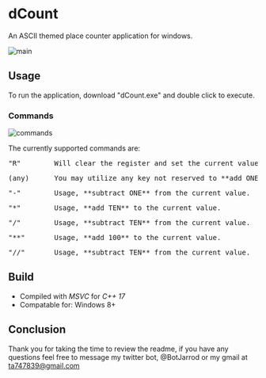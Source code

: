 # dCount
An ASCII themed place counter application for windows.

![main](https://user-images.githubusercontent.com/87616660/163194069-faa75e56-21cc-472c-b518-084c952ba73a.jpg)


## Usage
To run the application, download "dCount.exe" and double click to execute.

### Commands

![commands](https://user-images.githubusercontent.com/87616660/163194090-163a18f7-4b7d-4e8c-b9c4-598a30b00c17.jpg)


The currently supported commands are:

<pre>"R"        Will clear the register and set the current value to **ZERO**.</pre>
<pre>(any)      You may utilize any key not reserved to **add ONE** to the current value.</pre>
<pre>"-"        Usage, **subtract ONE** from the current value.</pre>
<pre>"*"        Usage, **add TEN** to the current value.</pre>
<pre>"/"        Usage, **subtract TEN** from the current value.</pre>
<pre>"**"       Usage, **add 100** to the current value.</pre>
<pre>"//"       Usage, **subtract TEN** from the current value.</pre>

## Build
- Compiled with *MSVC* for *C++ 17*
- Compatable for: Windows 8+

## Conclusion
Thank you for taking the time to review the readme, if you have any questions feel free to message my twitter bot, @BotJarrod or my gmail at ta747839@gmail.com
